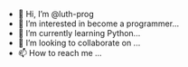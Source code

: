 - 👋 Hi, I’m @luth-prog
- 👀 I’m interested in become a programmer...
- 🌱 I’m currently learning Python...
- 💞️ I’m looking to collaborate on ...
- 📫 How to reach me ...

<!---
Ronin-luiz/Ronin-luiz is a ✨ special ✨ repository because its `README.md` (this file) appears on your GitHub profile.
You can click the Preview link to take a look at your changes.
--->
